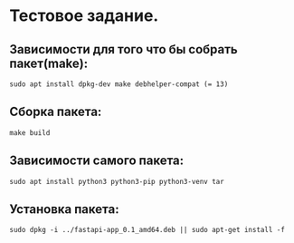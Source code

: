 # Тестовое задание.

## Зависимости для того что бы собрать пакет(make):

```
sudo apt install dpkg-dev make debhelper-compat (= 13)
```
## Сборка пакета:

```
make build
```
## Зависимости самого пакета:

```
sudo apt install python3 python3-pip python3-venv tar
```
## Установка пакета:
```
sudo dpkg -i ../fastapi-app_0.1_amd64.deb || sudo apt-get install -f
```


